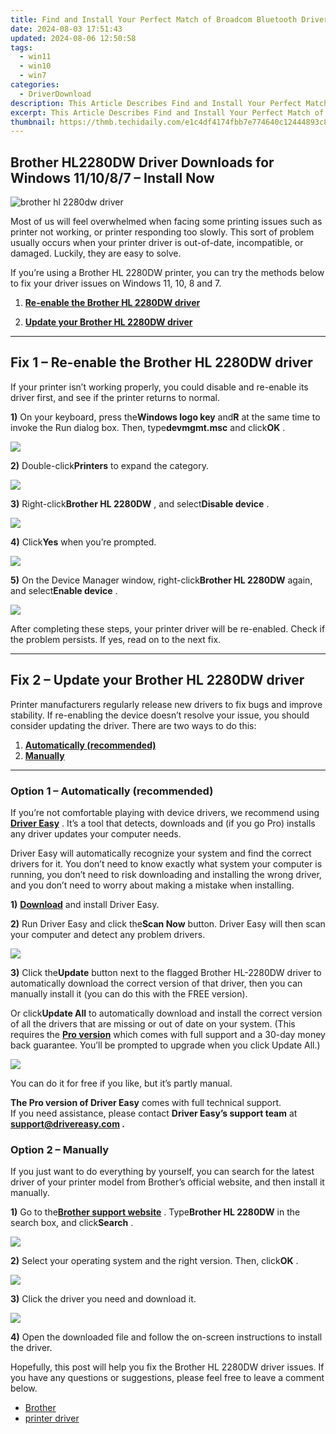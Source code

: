 ```yaml
---
title: Find and Install Your Perfect Match of Broadcom Bluetooth Drivers for Windows 11/8/7 (Download Now)
date: 2024-08-03 17:51:43
updated: 2024-08-06 12:50:58
tags:
  - win11
  - win10
  - win7
categories:
  - DriverDownload
description: This Article Describes Find and Install Your Perfect Match of Broadcom Bluetooth Drivers for Windows 11/8/7 (Download Now)
excerpt: This Article Describes Find and Install Your Perfect Match of Broadcom Bluetooth Drivers for Windows 11/8/7 (Download Now)
thumbnail: https://thmb.techidaily.com/e1c4df4174fbb7e774640c12444893c833b651d1c12bd8c02f2b01f747786c25.jpg
---
```


## Brother HL2280DW Driver Downloads for Windows 11/10/8/7 – Install Now

![brother hl 2280dw driver](https://images.drivereasy.com/wp-content/uploads/2020/07/featured-image.jpg)

 Most of us will feel overwhelmed when facing some printing issues such as printer not working, or printer responding too slowly. This sort of problem usually occurs when your printer driver is out-of-date, incompatible, or damaged. Luckily, they are easy to solve.

 If you’re using a Brother HL 2280DW printer, you can try the methods below to fix your driver issues on Windows 11, 10, 8 and 7.

 1. **[Re-enable the Brother HL 2280DW driver](https://tools.techidaily.com/drivereasy/download/)**

 2. **[Update your Brother HL 2280DW driver](https://tools.techidaily.com/drivereasy/download/)**

---

## Fix 1 – Re-enable the Brother HL 2280DW driver

 If your printer isn’t working properly, you could disable and re-enable its driver first, and see if the printer returns to normal.

**1)** On your keyboard, press the**Windows logo key** and**R** at the same time to invoke the Run dialog box. Then, type**devmgmt.msc** and click**OK** .

![](https://images.drivereasy.com/wp-content/uploads/2020/07/1.jpg)

**2)** Double-click**Printers** to expand the category.

![](https://images.drivereasy.com/wp-content/uploads/2020/07/2.jpg)

**3)** Right-click**Brother HL 2280DW** , and select**Disable device** .

![](https://images.drivereasy.com/wp-content/uploads/2020/07/3-1.jpg)

**4)** Click**Yes** when you’re prompted.

![](https://images.drivereasy.com/wp-content/uploads/2020/07/4.jpg)

**5)** On the Device Manager window, right-click**Brother HL 2280DW** again, and select**Enable device** .

![](https://images.drivereasy.com/wp-content/uploads/2020/07/5.jpg)

 After completing these steps, your printer driver will be re-enabled. Check if the problem persists. If yes, read on to the next fix.

---

## Fix 2 – Update your Brother HL 2280DW driver

 Printer manufacturers regularly release new drivers to fix bugs and improve stability. If re-enabling the device doesn’t resolve your issue, you should consider updating the driver. There are two ways to do this:

1. **[Automatically (recommended)](https://www.drivereasy.com/knowledge/how-to-fix-brother-hl-2280dw-driver-issues/#option1)**
2. **[Manually](https://tools.techidaily.com/drivereasy/download/)**

---

### Option 1 – Automatically (recommended)

 If you’re not comfortable playing with device drivers, we recommend using **[Driver Easy](https://tools.techidaily.com/drivereasy/download/)**  . It’s a tool that detects, downloads and (if you go Pro) installs any driver updates your computer needs.

 Driver Easy will automatically recognize your system and find the correct drivers for it. You don’t need to know exactly what system your computer is running, you don’t need to risk downloading and installing the wrong driver, and you don’t need to worry about making a mistake when installing.

**1)** **[Download](https://tools.techidaily.com/drivereasy/download/)**  and install Driver Easy.

**2)** Run Driver Easy and click the**Scan Now** button. Driver Easy will then scan your computer and detect any problem drivers.

![](https://images.drivereasy.com/wp-content/uploads/2020/11/de.jpg)

**3)** Click the**Update** button next to the flagged Brother HL-2280DW driver to automatically download the correct version of that driver, then you can manually install it (you can do this with the FREE version).

 Or click**Update All** to automatically download and install the correct version of all the drivers that are missing or out of date on your system. (This requires the **[Pro version](https://tools.techidaily.com/drivereasy/download/)**  which comes with full support and a 30-day money back guarantee. You’ll be prompted to upgrade when you click Update All.)

![](https://images.drivereasy.com/wp-content/uploads/2020/07/10.jpg)

 You can do it for free if you like, but it’s partly manual.

**The Pro version of Driver Easy** comes with full technical support.  
 If you need assistance, please contact **Driver Easy’s support team** at **[support@drivereasy.com](https://tools.techidaily.com/drivereasy/download/) .**

### Option 2 – Manually

 If you just want to do everything by yourself, you can search for the latest driver of your printer model from Brother’s official website, and then install it manually.

**1)** Go to the[**Brother support website**](https://support.brother.com/g/b/productsearch.aspx?c=us%5Fot&lang=en&content=dl) . Type**Brother HL 2280DW** in the search box, and click**Search** .

![](https://images.drivereasy.com/wp-content/uploads/2020/07/6.jpg)

**2)** Select your operating system and the right version. Then, click**OK** .

![](https://images.drivereasy.com/wp-content/uploads/2020/07/7-1.jpg)

**3)** Click the driver you need and download it.

![](https://images.drivereasy.com/wp-content/uploads/2020/07/8-2.jpg)

**4)** Open the downloaded file and follow the on-screen instructions to install the driver.

 Hopefully, this post will help you fix the Brother HL 2280DW driver issues. If you have any questions or suggestions, please feel free to leave a comment below.

* [Brother](https://tools.techidaily.com/drivereasy/download/)
* [printer driver](https://tools.techidaily.com/drivereasy/download/)

<ins class="adsbygoogle"
     style="display:block"
     data-ad-format="autorelaxed"
     data-ad-client="ca-pub-7571918770474297"
     data-ad-slot="1223367746"></ins>



<ins class="adsbygoogle"
     style="display:block"
     data-ad-client="ca-pub-7571918770474297"
     data-ad-slot="8358498916"
     data-ad-format="auto"
     data-full-width-responsive="true"></ins>
